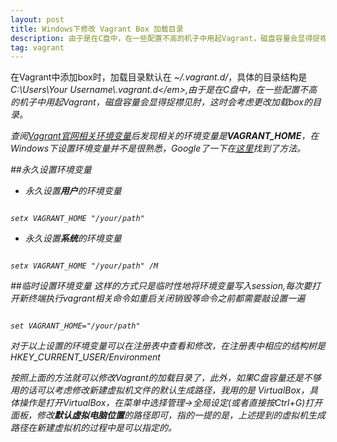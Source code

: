 ```yaml
---
layout: post
title: Windows下修改 Vagrant Box 加载目录
description: 由于是在C盘中，在一些配置不高的机子中用起Vagrant，磁盘容量会显得捉襟见肘，这时会考虑更改加载box的目录。
tag: vagrant
---
```

在Vagrant中添加box时，加载目录默认在 <em>~/.vagrant.d/</em>，具体的目录结构是<em>C:\Users\Your Username\\.vagrant.d\</em>,由于是在C盘中，在一些配置不高的机子中用起Vagrant，磁盘容量会显得捉襟见肘，这时会考虑更改加载box的目录。

查阅[Vagrant官网相关环境变量](http://docs.vagrantup.com/v2/other/environmental-variables.html)后发现相关的环境变量是**VAGRANT_HOME**，在Windows下设置环境变量并不是很熟悉，Google了一下在[这里](https://harvsworld.com/2014/change-vagrant_home-directory-windows/)找到了方法。

##永久设置环境变量

* 永久设置**用户**的环境变量

<pre><code class="highliter">
setx VAGRANT_HOME "/your/path"
</code></pre>

* 永久设置**系统**的环境变量

<pre><code class="highliter">
setx VAGRANT_HOME "/your/path" /M
</code></pre>

##临时设置环境变量
这样的方式只是临时性地将环境变量写入session,每次要打开新终端执行vagrant相关命令如重启关闭销毁等命令之前都需要敲设置一遍

<pre><code class="highliter">
set VAGRANT_HOME="/your/path"
</code></pre>

对于以上设置的环境变量可以在注册表中查看和修改，在注册表中相应的结构树是<em>HKEY_CURRENT_USER/Environment</em>

按照上面的方法就可以修改Vagrant的加载目录了，此外，如果C盘容量还是不够用的话可以考虑修改新建虚拟机文件的默认生成路径，我用的是 VirtualBox，具体操作是打开VirtualBox，在菜单中选择<em>管理</em>-><em>全局设定</em>(或者直接按<em>Ctrl+G</em>)打开面板，修改**默认虚拟电脑位置**的路径即可，指的一提的是，上述提到的虚拟机生成路径在新建虚拟机的过程中是可以指定的。
